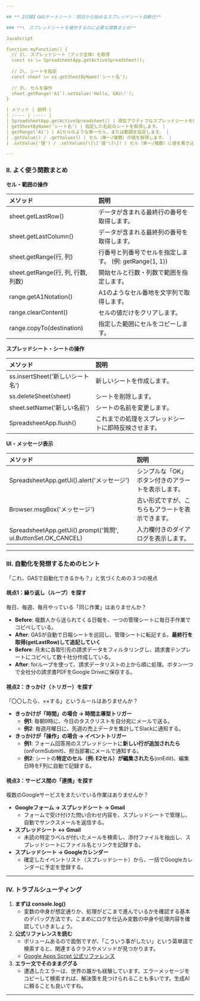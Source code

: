 ```yaml
---

## **【付録】GASチートシート：明日から始めるスプレッドシート自動化**

### **Ⅰ. スプレッドシートを操作するのに必要な関数まとめ**

JavaScript

function myFunction() {  
  // 1\. スプレッドシート（ブック全体）を取得  
  const ss \= SpreadsheetApp.getActiveSpreadsheet();  
    
  // 2\. シートを指定  
  const sheet \= ss.getSheetByName('シート名');  
    
  // 3\. セルを操作  
  sheet.getRange('A1').setValue('Hello, GAS\!');  
}

| メソッド | 説明 |
| :---- | :---- |
| SpreadsheetApp.getActiveSpreadsheet() | 現在アクティブなスプレッドシートを取得します。 |
| getSheetByName('シート名') | 指定した名前のシートを取得します。 |
| getRange('A1') | A1セルのような単一セル、または範囲を指定します。 |
| .getValue() / .getValues() | セル（単一/複数）の値を取得します。 |
| .setValue('値') / .setValues(\[\['値'\]\]) | セル（単一/複数）に値を書き込みます。 |

---
```


### **Ⅱ. よく使う関数まとめ**

**セル・範囲の操作**

| メソッド | 説明 |
| :---- | :---- |
| sheet.getLastRow() | データが含まれる最終行の番号を取得します。 |
| sheet.getLastColumn() | データが含まれる最終列の番号を取得します。 |
| sheet.getRange(行, 列) | 行番号と列番号でセルを指定します。 (例: getRange(1, 1)) |
| sheet.getRange(行, 列, 行数, 列数) | 開始セルと行数・列数で範囲を指定します。 |
| range.getA1Notation() | A1のようなセル番地を文字列で取得します。 |
| range.clearContent() | セルの値だけをクリアします。 |
| range.copyTo(destination) | 指定した範囲にセルをコピーします。 |

**スプレッドシート・シートの操作**

| メソッド | 説明 |
| :---- | :---- |
| ss.insertSheet('新しいシート名') | 新しいシートを作成します。 |
| ss.deleteSheet(sheet) | シートを削除します。 |
| sheet.setName('新しい名前') | シートの名前を変更します。 |
| SpreadsheetApp.flush() | これまでの処理をスプレッドシートに即時反映させます。 |

**UI・メッセージ表示**

| メソッド | 説明 |
| :---- | :---- |
| SpreadsheetApp.getUi().alert('メッセージ') | シンプルな「OK」ボタン付きのアラートを表示します。 |
| Browser.msgBox('メッセージ') | 古い形式ですが、こちらもアラートを表示できます。 |
| SpreadsheetApp.getUi().prompt('質問', ui.ButtonSet.OK\_CANCEL) | 入力欄付きのダイアログを表示します。 |

---

### **Ⅲ. 自動化を発想するためのヒント**

「これ、GASで自動化できるかも？」と気づくための３つの視点

#### **視点1：繰り返し（ループ）を探す**

毎日、毎週、毎月やっている「同じ作業」はありませんか？

* **Before**: 複数人から送られてくる日報を、一つの管理シートに毎日手作業でコピペしている。  
* **After**: GASが自動で日報シートを巡回し、管理シートに転記する。**最終行を取得(getLastRow)して追記していく**  
* **Before**: 月末に各取引先の請求データをフィルタリングし、請求書テンプレートにコピペして数十社分作成している。  
* **After**: forループを使って、請求データリストの上から順に処理。ボタン一つで全社分の請求書PDFをGoogle Driveに保存する。

#### **視点2：きっかけ（トリガー）を探す**

「〇〇したら、××する」というルールはありませんか？

* **きっかけが「時間」の場合 → 時間主導型トリガー**  
  * **例1**: 毎朝9時に、今日のタスクリストを自分宛にメールで送る。  
  * **例2**: 毎週月曜日に、先週の売上データを集計してSlackに通知する。  
* **きっかけが「操作」の場合 → イベントトリガー**  
  * **例1**: フォーム回答用のスプレッドシートに**新しい行が追加されたら**(onFormSubmit)、担当部署にメールで通知する。  
  * **例2**: シートの**特定のセル（例: E2セル）が編集されたら**(onEdit)、編集日時をF列に自動で記録する。

#### **視点3：サービス間の「連携」を探す**

複数のGoogleサービスをまたいでいる作業はありませんか？

* **Googleフォーム → スプレッドシート → Gmail**  
  * フォームで受け付けた問い合わせ内容を、スプレッドシートで管理し、自動でサンクスメールを返信する。  
* **スプレッドシート ↔ Gmail**  
  * 未読の特定ラベルが付いたメールを検索し、添付ファイルを抽出し、スプレッドシートにファイル名とリンクを記録する。  
* **スプレッドシート → Googleカレンダー**  
  * 確定したイベントリスト（スプレッドシート）から、一括でGoogleカレンダーに予定を登録する。

---

### **Ⅳ. トラブルシューティング**

1. **まずは console.log()**  
   * 変数の中身が想定通りか、処理がどこまで進んでいるかを確認する基本のデバッグ方法です。こまめにログを仕込み変数の中身や処理内容を確認していきましょう。  
2. **公式リファレンスを読む**  
   * ボリュームあるので面倒ですが、「こういう事がしたい」という英単語で検索すると、関連するクラスやメソッドが見つかります。  
   * [Google Apps Script 公式リファレンス](https://developers.google.com/apps-script/reference/spreadsheet)  
3. **エラー文でそのままググる**  
   * 遭遇したエラーは、世界の誰かも経験しています。エラーメッセージをコピーして検索すれば、解決策を見つけられることも多いです。生成AIに頼ることも良いですね。

---

